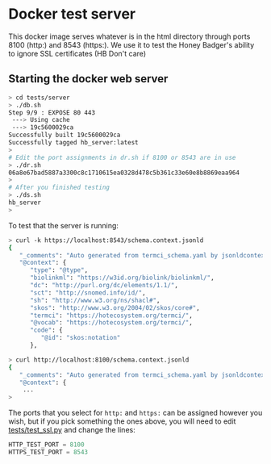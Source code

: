 # Docker test server
This docker image serves whatever is in the html directory through ports 8100 (http:) and 8543 (https:).  We use
it to test the Honey Badger's ability to ignore SSL certificates (HB Don't care)

## Starting the docker web server
```bash
> cd tests/server
> ./db.sh
Step 9/9 : EXPOSE 80 443
 ---> Using cache
 ---> 19c5600029ca
Successfully built 19c5600029ca
Successfully tagged hb_server:latest
>
# Edit the port assignments in dr.sh if 8100 or 8543 are in use
> ./dr.sh 
06a8e67bad5887a3300c8c1710615ea0328d478c5b361c33e60e8b8869eaa964
>
# After you finished testing
> ./ds.sh
hb_server
>
```
To test that the server is running:
```bash
> curl -k https://localhost:8543/schema.context.jsonld
{
   "_comments": "Auto generated from termci_schema.yaml by jsonldcontextgen.py version: 0.1.1\nGeneration date: 2021-02-12 11:24\nSchema: termci_schema\n\nid: https://w3id.org/termci_schema\ndescription: Terminology Code Index model\nlicense: https://creativecommons.org/publicdomain/zero/1.0/\n",
   "@context": {
      "type": "@type",
      "biolinkml": "https://w3id.org/biolink/biolinkml/",
      "dc": "http://purl.org/dc/elements/1.1/",
      "sct": "http://snomed.info/id/",
      "sh": "http://www.w3.org/ns/shacl#",
      "skos": "http://www.w3.org/2004/02/skos/core#",
      "termci": "https://hotecosystem.org/termci/",
      "@vocab": "https://hotecosystem.org/termci/",
      "code": {
         "@id": "skos:notation"
      },

> curl http://localhost:8100/schema.context.jsonld
{
   "_comments": "Auto generated from termci_schema.yaml by jsonldcontextgen.py version: 0.1.1\nGeneration date: 2021-02-12 11:24\nSchema: termci_schema\n\nid: https://w3id.org/termci_schema\ndescription: Terminology Code Index model\nlicense: https://creativecommons.org/publicdomain/zero/1.0/\n",
   "@context": {
    ...
>
```
The ports that you select for `http:` and `https:` can be assigned however you wish, but if you pick something the
ones above, you will need to edit [tests/test_ssl.py]() and change the lines:

```python
HTTP_TEST_PORT = 8100
HTTPS_TEST_PORT = 8543
```

